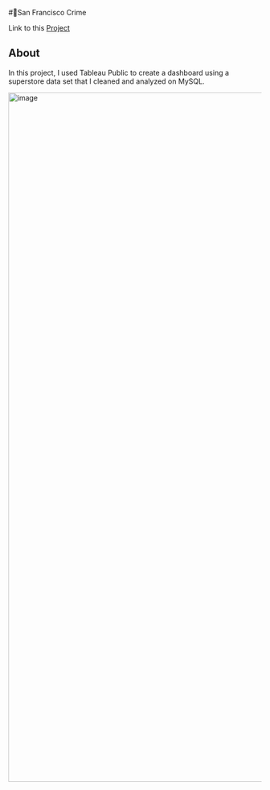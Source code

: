 #🌉San Francisco Crime

Link to this [Project](https://public.tableau.com/app/profile/kevin.wong5782/viz/SuperStore_16903356184670/Dashboard1)

## About

In this project, I used Tableau Public to create a dashboard using a superstore data set that I cleaned and analyzed on MySQL.


<img width="1371" alt="image" src="https://github.com/KevinWongSF/Portfolio/assets/136656858/85940348-4ebe-4975-be71-3e26f2a83319">
